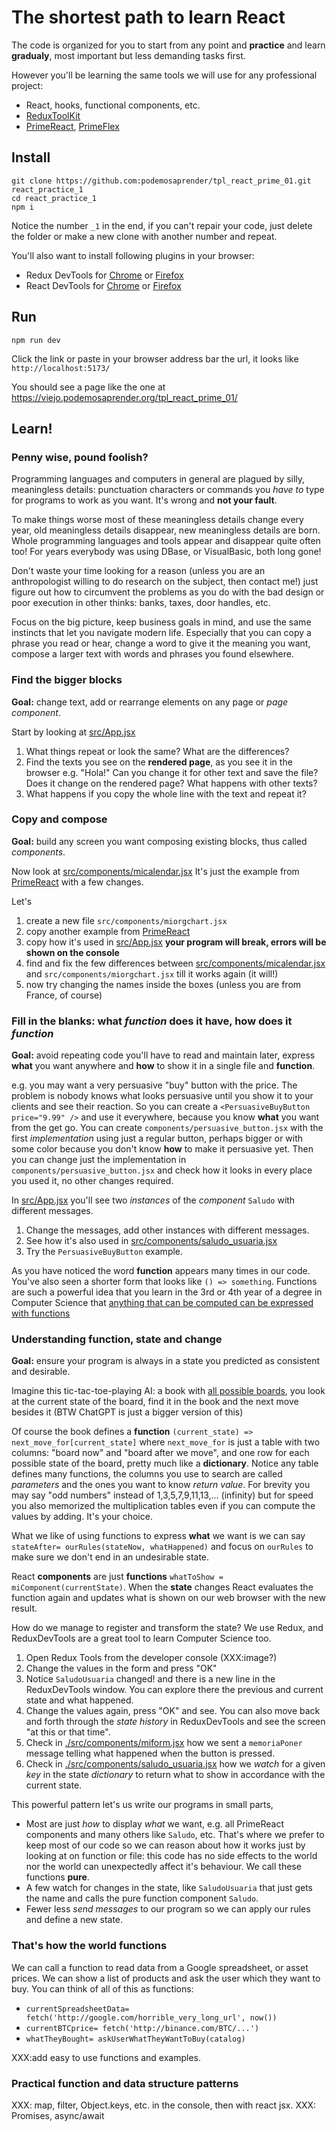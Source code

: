 # The shortest path to learn React

The code is organized for you to start from any point and **practice** and learn **gradualy**, most important but less demanding tasks first.

However you'll be learning the same tools we will use for any professional project:

* React, hooks, functional components, etc.
* [ReduxToolKit](https://redux-toolkit.js.org)
* [PrimeReact](https://primereact.org/), [PrimeFlex](https://primeflex.org/)

## Install

~~~
git clone https://github.com:podemosaprender/tpl_react_prime_01.git react_practice_1
cd react_practice_1
npm i
~~~

Notice the number `_1` in the end, if you can't repair your code, just delete the folder or make a new clone with another number and repeat.

You'll also want to install following plugins in your browser:

* Redux DevTools for [Chrome](https://chrome.google.com/webstore/detail/redux-devtools/lmhkpmbekcpmknklioeibfkpmmfibljd) or [Firefox](https://addons.mozilla.org/en-US/firefox/addon/reduxdevtools/)
* React DevTools for [Chrome](https://chrome.google.com/webstore/detail/react-developer-tools/fmkadmapgofadopljbjfkapdkoienihin) or [Firefox](https://addons.mozilla.org/en-US/firefox/addon/react-devtools/)

## Run

~~~
npm run dev
~~~

Click the link or paste in your browser address bar the url,
it looks like `http://localhost:5173/`

You should see a page like the one at https://viejo.podemosaprender.org/tpl_react_prime_01/

## Learn!

### Penny wise, pound foolish?

Programming languages and computers in general are plagued by silly, meaningless details: punctuation characters or commands you _have to_ type for programs to work as you want. It's wrong and **not your fault**.

To make things worse most of these meaningless details change every year, old meaningless details disappear, new meaningless details are born. Whole programming languages and tools appear and disappear quite often too! For years everybody was using DBase, or VisualBasic, both long gone!

Don't waste your time looking for a reason (unless you are an anthropologist willing to do research on the subject, then contact me!) just figure out how to circumvent the problems as you do with the bad design or poor execution in other thinks: banks, taxes, door handles, etc.

Focus on the big picture, keep business goals in mind, and use the same instincts that let you navigate modern life. Especially that you can copy a phrase you read or hear, change a word to give it the meaning you want, compose a larger text with words and phrases you found elsewhere.

### Find the bigger blocks

**Goal:** change text, add or rearrange elements on any page or _page component_.

Start by looking at [src/App.jsx](./src/App.jsx)

1. What things repeat or look the same? What are the differences?
2. Find the texts you see on the **rendered page**, as you see it in the browser e.g. "Hola!"
    Can you change it for other text and save the file? Does it change on the rendered page?
    What happens with other texts?
3. What happens if you copy the whole line with the text and repeat it?

### Copy and compose

**Goal:** build any screen you want composing existing blocks, thus called _components_.

Now look at [src/components/micalendar.jsx](./src/components/micalendar.jsx)
It's just the example from [PrimeReact](https://primereact.org/calendar/#basic) with a few changes.

Let's
1. create a new file `src/components/miorgchart.jsx`
2. copy another example from [PrimeReact](https://primereact.org/organizationchart/#basic)
3. copy how it's used in [src/App.jsx](./src/App.jsx) **your program will break, errors will be shown on the console**
4. find and fix the few differences between [src/components/micalendar.jsx](./src/components/micalendar.jsx) and `src/components/miorgchart.jsx` till it works again (it will!)
5. now try changing the names inside the boxes (unless you are from France, of course)

### Fill in the blanks: what *function* does it have, how does it *function*

**Goal:** avoid repeating code you'll have to read and maintain later, express **what** you want anywhere and **how** to show it in a single file and **function**.

e.g. you may want a very persuasive "buy" button with the price. The problem is nobody knows what looks persuasive until you show it to your clients and see their reaction. So you can create a `<PersuasiveBuyButton price="9.99" />` and use it everywhere, because you know **what** you want from the get go. You can create `components/persuasive_button.jsx` with the first *implementation* using just a regular button, perhaps bigger or with some color because you don't know **how** to make it persuasive yet. Then you can change just the implementation in `components/persuasive_button.jsx` and check how it looks in every place you used it, no other changes required.

In [src/App.jsx](./src/App.jsx) you'll see two *instances* of the *component* `Saludo` with different messages.

1. Change the messages, add other instances with different messages.
2. See how it's also used in [src/components/saludo_usuaria.jsx](./src/components/saludo_usuaria.jsx)
3. Try the `PersuasiveBuyButton` example.

As you have noticed the word **function** appears many times in our code. You've also seen a shorter form that looks like `() => something`. Functions are such a powerful idea that you learn in the 3rd or 4th year of a degree in Computer Science that [anything that can be computed can be expressed with functions](https://en.wikipedia.org/wiki/Lambda_calculus)

### Understanding function, state and change

**Goal:** ensure your program is always in a state you predicted as consistent and desirable.

Imagine this tic-tac-toe-playing AI: a book with [all possible boards](https://en.wikipedia.org/wiki/Tic-tac-toe), you look at the current state of the board, find it in the book and the next move besides it (BTW ChatGPT is just a bigger version of this)

Of course the book defines a **function** `(current_state) => next_move_for[current_state]` where `next_move_for` is just a table with two columns: "board now" and "board after we move", and one row for each possible state of the board, pretty much like a **dictionary**. Notice any table defines many functions, the columns you use to search are called *parameters* and the ones you want to know *return value*. For brevity you may say "odd numbers" instead of 1,3,5,7,9,11,13,... (infinity) but for speed you also memorized the multiplication tables even if you can compute the values by adding. It's your choice.

What we like of using functions to express **what** we want is we can say `stateAfter= ourRules(stateNow, whatHappened)` and focus on `ourRules` to make sure we don't end in an undesirable state.

React **components** are just **functions** `whatToShow = miComponent(currentState)`. When the **state** changes React evaluates the function again and updates what is shown on our web browser with the new result.

How do we manage to register and transform the state? We use Redux, and ReduxDevTools are a great tool to learn Computer Science too.

1. Open Redux Tools from the developer console (XXX:image?)
2. Change the values in the form and press "OK"
3. Notice `SaludoUsuaria` changed! and there is a new line in the ReduxDevTools window. You can explore there the previous and current state and what happened.
4. Change the values again, press "OK" and see. You can also move back and forth through the *state history* in ReduxDevTools and see the screen "at this or that time".
5. Check in [./src/components/miform.jsx](./src/components/miform.jsx) how we sent a `memoriaPoner` message telling what happened when the button is pressed.
6. Check in [./src/components/saludo_usuaria.jsx](./src/components/saludo_usuaria.jsx) how we *watch* for a given *key* in the state *dictionary* to return what to show in accordance with the current state.

This powerful pattern let's us write our programs in small parts,
* Most are just *how* to display *what* we want, e.g. all PrimeReact components and many others like `Saludo`, etc. That's where we prefer to keep most of our code so we can reason about how it works just by looking at on function or file: this code has no side effects to the world nor the world can unexpectedly affect it's behaviour. We call these functions **pure**.
* A few watch for changes in the state, like `SaludoUsuaria` that just gets the name and calls the pure function component `Saludo`.
* Fewer less *send messages* to our program so we can apply our rules and define a new state.

### That's how the world functions

We can call a function to read data from a Google spreadsheet, or asset prices. We can show a list of products and ask the user which they want to buy. You can think of all of this as functions:

* `currentSpreadsheetData= fetch('http://google.com/horrible_very_long_url', now())`
* `currentBTCprice= fetch('http://binance.com/BTC/...')`
* `whatTheyBought= askUserWhatTheyWantToBuy(catalog)`

XXX:add easy to use functions and examples.

### Practical function and data structure patterns

XXX: map, filter, Object.keys, etc. in the console, then with react jsx.
XXX: Promises, async/await
